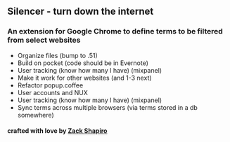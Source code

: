 ## Silencer - turn down the internet

### An extension for Google Chrome to define terms to be filtered from select websites

* Organize files (bump to .51)
* Build on pocket (code should be in Evernote)
* User tracking (know how many I have) (mixpanel)
* Make it work for other websites (and 1-3 next)
* Refactor popup.coffee
* User accounts and NUX
* User tracking (know how many I have) (mixpanel)
* Sync terms across multiple browsers (via terms stored in a db somewhere)

#### crafted with love by [Zack Shapiro](http://twitter.com/zackshapiro)

